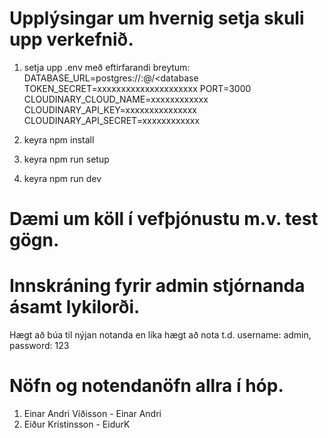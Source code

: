 # Upplýsingar um hvernig setja skuli upp verkefnið.

1. setja upp .env með eftirfarandi breytum:
    DATABASE_URL=postgres://<username>:<password>@<host>/<database
    TOKEN_SECRET=xxxxxxxxxxxxxxxxxxxxx
    PORT=3000
    CLOUDINARY_CLOUD_NAME=xxxxxxxxxxxx
    CLOUDINARY_API_KEY=xxxxxxxxxxxxxxx
    CLOUDINARY_API_SECRET=xxxxxxxxxxxx

2. keyra npm install
3. keyra npm run setup
4. keyra npm run dev

# Dæmi um köll í vefþjónustu m.v. test gögn.

# Innskráning fyrir admin stjórnanda ásamt lykilorði.
Hægt að búa til nýjan notanda en líka hægt að nota t.d. username: admin, password: 123

# Nöfn og notendanöfn allra í hóp.
1. Einar Andri Víðisson - Einar Andri
2. Eiður Kristinsson - EidurK